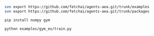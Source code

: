 ``` bash
svn export https://github.com/fetchai/agents-aea.git/trunk/examples
svn export https://github.com/fetchai/agents-aea.git/trunk/packages
```

``` bash
pip install numpy gym
```

``` bash
python examples/gym_ex/train.py
```

